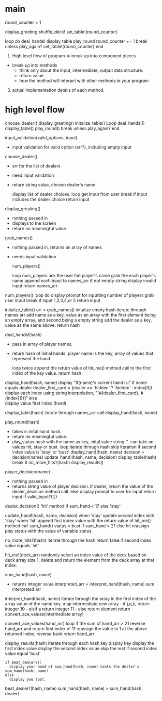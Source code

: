# main
round_counter = 1

display_greeting
shuffle_deck!
set_table!(round_counter)

loop do
  deal_hands!
  display_table
  play_round
  round_counter += 1
  break unless play_again?
  set_table!(round_counter)
end

1. High level flow of program => break up into component pieces
  - break up into methods
    - think only about the input, intermediate, output data structure.
    - return value
    - how the method will interact with other methods in your program
3. actual implementation details of each method. 

# high level flow
choose_dealer()
display_greeting()
initalize_table()
Loop
  deal_hands!()
  display_table()
  play_round()
  break unless play_again?
end

input_validation(valid_options, input)
- input validation for valid option (arr?), including empty input

choose_dealer()
- arr for the list of dealers
- need input validation
- return string value, chosen dealer's name

  display list of dealer choices.
  loop
    get input from user
    break if input includes the dealer choice
  return input

display_greating()
- nothing passed in
- displays to the screen
- return no meaningful value

grab_names()
- nothing passed in, returns an array of names
- needs input validation

  num_players()

  loop num_players
    ask the user the player's name
    grab the each player's name
    append each input to names_arr if not empty string
    display invalid input
  return names_arr

num_players()
  loop do
    display prompt for inputting number of players
    grab user input
    break if input 1,2,3,4,or 5
  return input

initalize_table()
  arr = grab_names()
  initalize empty hash
  iterate through names arr
      add name as a key, value as an array with the first element being an empty array, and second being a empty string
  add the dealer as a key, value as the same above. 
  return hash

deal_hands!(hash)
- pass in array of player names, 
- return hash of initial hands. player name is the key, array of values that represent the hand

  loop twice
    append the return value of hit_me() method call to the first index of the key value. 
  return hash

display_hand(hash, name)
  display "#{name}'s current hand is:"
  if name equals dealer
    dealer_first_card = (dealer == 'hidden' ? 'hidden' : index[0])
    display each index using string interpolation, "[#{dealer_first_card}, #{index[1]}]"
  else    
    display value first index (hand)

display_table(hash)
  iterate through names_arr
    call display_hand(hash, name)

play_round(hash)
- takes in inital hand hash. 
- return no meaningful value.
- play_status hash with the name as key, inital value string ''. can take on values hit, stay or bust.
  loop
    iterate through hash
      skip iteration if second index value is 'stay' or 'bust'
      display_hand(hash, name)
      decision = decision(name)
      update_hand!(hash, name, decision)
      display_table(hash)
    break if no_more_hits?(hash)
  display_results() 

player_decision(name)
- nothing passed in
- returns string value of player decision.
  if dealer, return the value of the dealer_decision method call.
  else
    display prompt to user for input
    return input if valid_input?([])

dealer_decision()
  'hit' method if sum_hand < 17
  else 'stay'

update_hand!(hash, name, decision)
  when 'stay'
    update second index with 'stay'
  when 'hit'
    append first index value with the return value of hit_me() method call
    sum_hand()
    status = bust if sum_hand > 21 else hit
    reassign play status with the value of variable status

no_more_hits?(hash)
  iterate through the hash return false if second index value equals 'hit'

hit_me!(deck_arr)
  randomly select an index value of the deck based on deck array size   1.
  delete and return the element from the deck array at that index.

sum_hand(hash, name)
- returns integer value
interpreted_arr = interpret_hand(hash, name)
sum interpreted arr

interpret_hand(hash, name)
  iterate through the array in the first index of the array value of the name key. 
    map intermediate new array
      - if j,q,k, return integer 10
      - elsif a
          return integer 11
      - else
          return element
  return convert_ace_values(intermediate array)

convert_ace_values(hand_arr)
  loop
    if the sum of hand_arr > 21
      reverse hand_arr and return first index of 11
      reassign the value to 1 at the above returned index.
      reverse back
    return hand_arr

display_results(hash)
  iterate through each hash key
    display key 
    display the first index value
    display the second index value
    skip the rest if second index value equal 'bust'

    if beat_dealer?()
      display your hand of sum_hand(hash, name) beats the dealer's sum_hand(hash, name)
    else
      display you lost.

beat_dealer?(hash, name)
  sum_hand(hash, name) > sum_hand(hash, dealer)
